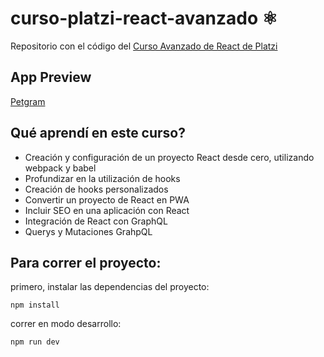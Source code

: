 # curso-platzi-react-avanzado ⚛️

Repositorio con el código del [Curso Avanzado de React de Platzi](https://platzi.com/cursos/react-avanzado/)

## App Preview
[Petgram](./images/petgram.png)

## Qué aprendí en este curso?
* Creación y configuración de un proyecto React desde cero, utilizando webpack y babel
* Profundizar en la utilización de hooks
* Creación de hooks personalizados
* Convertir un proyecto de React en PWA
* Incluir SEO en una aplicación con React
* Integración de React con GraphQL
* Querys y Mutaciones GrahpQL

## Para correr el proyecto:

primero, instalar las dependencias del proyecto:

```npm install```

correr en modo desarrollo:

```npm run dev```